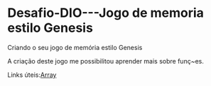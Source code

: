 # Desafio-DIO---Jogo de memoria estilo  Genesis

Criando o seu jogo de memória estilo Genesis

A criação deste jogo me possibilitou aprender mais sobre funç~es.

Links  úteis:[Array](https://developer.mozilla.org/pt-BR/docs/Web/JavaScript/Reference/Global_Objects/Array) 

                     
